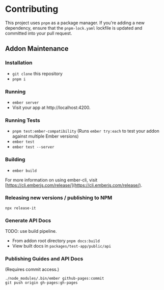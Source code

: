 # Contributing

This project uses `pnpm` as a package manager. If you're adding a new dependency, ensure that the `pnpm-lock.yaml` lockfile is updated and committed into your pull request.

## Addon Maintenance

### Installation

* `git clone` this repository
* `pnpm i`

### Running

* `ember server`
* Visit your app at http://localhost:4200.

### Running Tests

* `pnpm test:ember-compatibility` (Runs `ember try:each` to test your addon against multiple Ember versions)
* `ember test`
* `ember test --server`

### Building

* `ember build`

For more information on using ember-cli, visit [https://cli.emberjs.com/release/](https://cli.emberjs.com/release/).

### Releasing new versions / publishing to NPM

```
npx release-it
```

### Generate API Docs

TODO: use build pipeline.
* From addon root directory `pnpm docs:build`
* View built docs in `packages/test-app/public/api`

### Publishing Guides and API Docs

(Requires commit access.)

```
./node_modules/.bin/ember github-pages:commit
git push origin gh-pages:gh-pages
```
